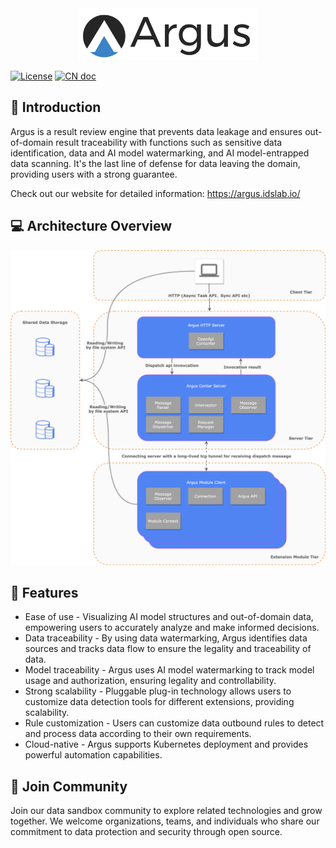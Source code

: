<div align="center">
  <img src="doc/argus-logo-new.png" width="288" >
</div>

[![License](https://img.shields.io/badge/license-Apache%202-5BB9BC.svg)](https://www.apache.org/licenses/LICENSE-2.0.html)  [![CN doc](https://img.shields.io/badge/文档-中文版-5BB9BC.svg)](README_zh_CN.md)

## 🚀 Introduction

Argus is a result review engine that prevents data leakage and ensures out-of-domain result traceability with functions such as sensitive data identification, data and AI model watermarking, and AI model-entrapped data scanning. It's the last line of defense for data leaving the domain, providing users with a strong guarantee.

Check out our website for detailed information: https://argus.idslab.io/

## 💻 Architecture Overview

<img src="doc/argus-architecture-overview.png">

## 🎉 Features

- Ease of use - Visualizing AI model structures and out-of-domain data, empowering users to accurately analyze and make informed decisions.
- Data traceability - By using data watermarking, Argus identifies data sources and tracks data flow to ensure the legality and traceability of data.
- Model traceability - Argus uses AI model watermarking to track model usage and authorization, ensuring legality and controllability.
- Strong scalability - Pluggable plug-in technology allows users to customize data detection tools for different extensions, providing scalability.
- Rule customization -  Users can customize data outbound rules to detect and process data according to their own requirements.
- Cloud-native - Argus supports Kubernetes deployment and provides powerful automation capabilities.

## 🤝 Join Community

Join our data sandbox community to explore related technologies and grow together. We welcome organizations, teams, and individuals who share our commitment to data protection and security through open source.
